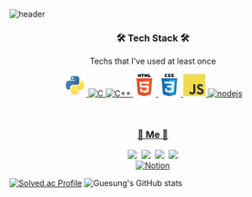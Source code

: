 ![header](https://capsule-render.vercel.app/api?type=soft&color=auto&height=150&section=header&text=ParkGueSung&fontSize=70&animation=twinkling)

<h3 align="center">🛠 Tech Stack 🛠</h3>

<p align="center"> Techs that I've used at least once </p>

<p align="center">
    <!-- Python -->
    <a href="https://www.python.org" target="_blank" rel="noreferrer">
        <img src="https://raw.githubusercontent.com/devicons/devicon/master/icons/python/python-original.svg"
            alt="python" width="40" height="40" />
    </a>
    <!-- C -->
    <a href="https://www.w3schools.com/c/" target="_blank" rel="noreferrer">
        <img src="https://cdn.jsdelivr.net/gh/devicons/devicon/icons/c/c-original.svg" alt="C" width="40" height="40" />
    </a>
    <!-- C++ -->
    <a href="https://www.w3schools.com/CPP/default.asp" target="_blank" rel="noreferrer">
        <img src="https://cdn.jsdelivr.net/gh/devicons/devicon/icons/cplusplus/cplusplus-original.svg" alt="C++"
            width="40" height="40" />
        <!-- HTML -->
    </a>
    <a href="https://www.w3schools.com/html/" target="_blank" rel="noreferrer">
        <img src="https://raw.githubusercontent.com/devicons/devicon/master/icons/html5/html5-original-wordmark.svg"
            alt="html5" width="40" height="40" />
    </a>
    <!-- CSS -->
    <a href="https://www.w3schools.com/css/" target="_blank" rel="noreferrer">
        <img src="https://raw.githubusercontent.com/devicons/devicon/master/icons/css3/css3-original-wordmark.svg"
            alt="css3" width="40" height="40" />
    </a>
    <!-- JS -->
    <a href="https://developer.mozilla.org/en-US/docs/Web/JavaScript" target="_blank" rel="noreferrer">
        <img src="https://raw.githubusercontent.com/devicons/devicon/master/icons/javascript/javascript-original.svg"
            alt="javascript" width="40" height="40" />
    </a>
    <!-- VueJS-->
    <a href="https://kr.vuejs.org/v2/guide/index.html" target="_blank" rel="noreferrer">
        <img src="https://cdn.jsdelivr.net/gh/devicons/devicon/icons/vuejs/vuejs-original.svg" alt="nodejs" width="40"
            height="40" />
        <br>
</p>

<br>

<h3 align="center"> 🐶 Me 🐶 </h3>
<p align="center">
    <a href="https://peter214.tistory.com/"><img
            src="https://img.shields.io/badge/Life%20Blog-11B48A?style=flat-square&logo=Vimeo&logoColor=yellow&link=https://peter214.tistory.com/" /></a>&nbsp
    <a href="https://peter-coding.tistory.com/"><img
            src="https://img.shields.io/badge/Tech%20Blog-11B48A?style=flat-square&logo=Vimeo&logoColor=red&link=https://peter-coding.tistory.com/" /></a>&nbsp
    <a href="https://www.instagram.com/guesung/"><img
            src="https://img.shields.io/badge/Instagram-E4405F?style=flat-square&logo=Instagram&logoColor=white&link=https://www.instagram.com/woo0_hooo/" /></a>&nbsp
    <a href="mailto:gueit214@naver.com"><img
            src="https://img.shields.io/badge/Gmail-d14836?style=flat-square&logo=Gmail&logoColor=white&link=viliketh1s98@naver.com" /></a>
    <br />
    <a href="https://peterpan214.notion.site/"><img src="https://play-lh.googleusercontent.com/ZhzCHDg4YU-RHM4vFRcu6v3Ud6SV5xVvCLS1HWmgIaJEi5lIR-zdIZcaoPW2w1O6YBU" alt="Notion" width="30" height="30"/></a>
    
    
</p>

[![Solved.ac Profile](http://mazassumnida.wtf/api/generate_badge?boj=gueit)](https://solved.ac/gueit)
![Guesung's GitHub stats](https://github-readme-stats.vercel.app/api?username=gueit214&show_icons=true&theme=radical)
